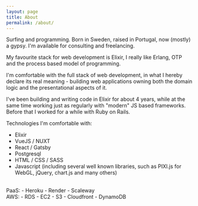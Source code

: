 ```yaml
---
layout: page
title: About
permalink: /about/
---
```


Surfing and programming. Born in Sweden, raised in Portugal, now (mostly) a gypsy. I'm available for consulting and freelancing.

My favourite stack for web development is Elixir, I really like Erlang, OTP and the process based model of programming.

I'm comfortable with the full stack of web development, in what I hereby declare its real meaning - building web applications owning both the domain logic and the presentational aspects of it.

I've been building and writing code in Elixir for about 4 years, while at the same time working just as regularly with "modern" JS based frameworks. Before that I worked for a while with Ruby on Rails.

Technologies I'm comfortable with:

- Elixir
- VueJS / NUXT
- React / Gatsby
- Postgresql
- HTML / CSS / SASS
- Javascript (including several well known libraries, such as PIXI.js for WebGL, jQuery, chart.js and many others)

<br>
PaaS:
- Heroku
- Render
- Scaleway

<br>
AWS:
- RDS
- EC2
- S3
- Cloudfront
- DynamoDB
